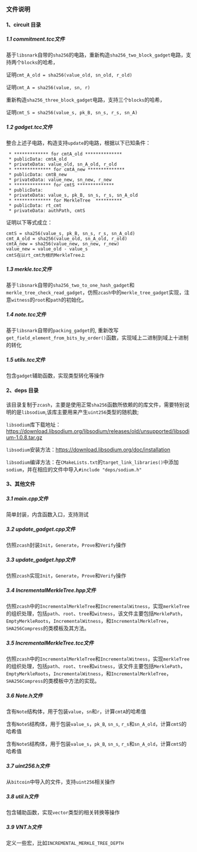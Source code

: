 ### 文件说明

#### 1、circuit 目录

##### 1.1 commitment.tcc文件
基于`libsnark`自带的`sha256`的电路，重新构造`sha256_two_block_gadget`电路，支持两个`blocks`的哈希，

证明`cmt_A_old = sha256(value_old, sn_old, r_old)`

证明`cmt_A = sha256(value, sn, r)`

重新构造`sha256_three_block_gadget`电路，支持三个`blocks`的哈希，

证明`cmt_S = sha256(value_s, pk_B, sn_s, r_s, sn_A)`

##### 1.2 gadget.tcc文件
整合上述子电路，构造支持`update`的电路，根据以下已知条件：
```
 * ************* for cmtA_old **************
 * publicData: cmtA_old  
 * privateData: value_old, sn_A_old, r_old
 * ************** for cmtA_new **************
 * publicData: cmtB_new  
 * privateData: value_new, sn_new, r_new
 * ************** for cmtS **************
 * publicData:  
 * privateData: value_s, pk_B, sn_s, r_s, sn_A_old
 * ************** for MerkleTree  **********
 * publicData: rt_cmt  
 * privateData: authPath, cmtS
 ```
 证明以下等式成立：
```
cmtS = sha256(value_s, pk_B, sn_s, r_s, sn_A_old)
cmt_A_old = sha256(value_old, sn_A_old, r_old)
cmtA_new = sha256(value_new, sn_new, r_new)
value_new = value_old - value_s
cmtS在以rt_cmt为根的MerkleTree上
```

##### 1.3 merkle.tcc文件
基于`libsnark`自带的`sha256_two_to_one_hash_gadget`和`merkle_tree_check_read_gadget`，仿照`zcash`中的`merkle_tree_gadget`实现，注意`witness`的`root`和`path`的初始化。

##### 1.4 note.tcc文件
基于`libsnark`自带的`packing_gadget`的, 重新改写`get_field_element_from_bits_by_order()`函数，实现域上二进制到域上十进制的转化

##### 1.5 utils.tcc文件
包含`gadget`辅助函数，实现类型转化等操作

#### 2、deps 目录
该目录复制于`zcash`，主要是使用正常`sha256`函数所依赖的的库文件，需要特别说明的是`libsodium`,该库主要用来产生`uint256`类型的随机数;

`libsodium`库下载地址：https://download.libsodium.org/libsodium/releases/old/unsupported/libsodium-1.0.8.tar.gz

`libsodium`安装方法：https://download.libsodium.org/doc/installation

`libsodium`编译方法：在`CMakeLists.txt`的`target_link_libraries()`中添加`sodium`，并在相应的文件中导入`#include "deps/sodium.h"`

#### 3、其他文件

##### 3.1 main.cpp文件
简单封装，内含函数入口，支持测试

##### 3.2 update_gadget.cpp文件
仿照`zcash`封装`Init`，`Generate`，`Prove`和`Verify`操作

##### 3.3 update_gadget.hpp文件
仿照`zcash`实现`Init`，`Generate`，`Prove`和`Verify`操作

##### 3.4 IncrementalMerkleTree.hpp文件
仿照`zcash`中的`IncrementalMerkleTree`和`IncrementalWitness`，实现`merkleTree`的组织处理，包括`path`、`root`、`tree`和`witness`，该文件主要包括`MerklePath`，`EmptyMerkleRoots`，`IncrementalWitness`，和`IncrementalMerkleTree`，`SHA256Compress`的类模板及其方法。

##### 3.5 IncrementalMerkleTree.tcc文件
仿照`zcash`中的`IncrementalMerkleTree`和`IncrementalWitness`，实现`merkleTree`的组织处理，包括`path`、`root`、`tree`和`witness`，该文件主要包括`MerklePath`，`EmptyMerkleRoots`，`IncrementalWitness`，和`IncrementalMerkleTree`，`SHA256Compress`的类模板中方法的实现。

##### 3.6 Note.h文件
含有`Note`结构体，用于包装`value`，`sn`和`r`，计算`cmtA`的哈希值

含有`NoteS`结构体，用于包装`value_s`，`pk_B`, `sn_s`, `r_s`和`sn_A_old`，计算`cmtS`的哈希值

含有`NoteS`结构体，用于包装`value_s`，`pk_B`, `sn_s`, `r_s`和`sn_A_old`，计算`cmtS`的哈希值

##### 3.7 uint256.h文件
从`bitcoin`中导入的文件，支持`uint256`相关操作

##### 3.8 util.h文件
包含辅助函数，实现`vector`类型的相关转换等操作

##### 3.9 VNT.h文件
定义一些宏，比如`INCREMENTAL_MERKLE_TREE_DEPTH`
